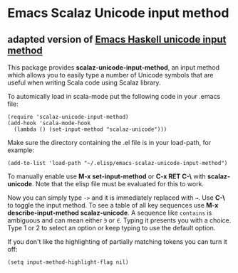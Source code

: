 # Emacs Scalaz Unicode input method
## adapted version of [Emacs Haskell unicode input method](https://github.com/roelvandijk/emacs-haskell-unicode-input-method)

This package provides **scalaz-unicode-input-method**, an input
method which allows you to easily type a number of Unicode symbols
that are useful when writing Scala code using Scalaz library.

To automically load in scala-mode put the following code in your
.emacs file:

    (require 'scalaz-unicode-input-method)
    (add-hook 'scala-mode-hook 
      (lambda () (set-input-method "scalaz-unicode")))

Make sure the directory containing the .el file is in your load-path,
for example:

    (add-to-list 'load-path "~/.elisp/emacs-scalaz-unicode-input-method")

To manually enable use **M-x set-input-method** or **C-x RET C-\\**
with **scalaz-unicode**. Note that the elisp file must be evaluated
for this to work.

Now you can simply type `->` and it is immediately replaced with
`→`. Use **C-\\** to toggle the input method. To see a table of all
key sequences use **M-x describe-input-method scalaz-unicode**. A
sequence like `contains` is ambiguous and can mean either `∋` or `∈`. Typing
it presents you with a choice. Type 1 or 2 to select an option or keep
typing to use the default option.

If you don't like the highlighting of partially matching tokens you
can turn it off:

    (setq input-method-highlight-flag nil)
